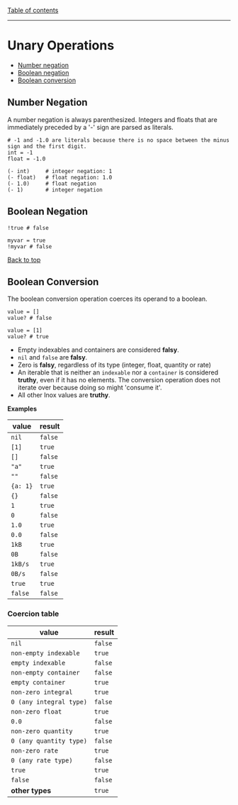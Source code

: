 [Table of contents](./language.md)

---

# Unary Operations

- [Number negation](#number-negation)
- [Boolean negation](#boolean-negation)
- [Boolean conversion](#boolean-conversion)

## Number Negation

A number negation is always parenthesized. Integers and floats that are
immediately preceded by a '-' sign are parsed as literals.

```
# -1 and -1.0 are literals because there is no space between the minus sign and the first digit.
int = -1        
float = -1.0

(- int)     # integer negation: 1
(- float)   # float negation: 1.0
(- 1.0)     # float negation
(- 1)       # integer negation
```

## Boolean Negation

```
!true # false

myvar = true
!myvar # false
```

[Back to top](#unary-operations)

## Boolean Conversion

The boolean conversion operation coerces its operand to a boolean.

```
value = []
value? # false

value = [1]
value? # true
```

- Empty indexables and containers are considered **falsy**.
- `nil` and `false` are **falsy**.
- Zero is **falsy**, regardless of its type (integer, float, quantity or rate)
- An iterable that is neither an `indexable` nor a `container` is considered
  **truthy**, even if it has no elements. The conversion operation does not
  iterate over because doing so might 'consume it'.
- All other Inox values are **truthy**.

**Examples**

| value    | result  |
| -------- | ------- |
| `nil`    | `false` |
| `[1]`    | `true`  |
| `[]`     | `false` |
| `"a"`    | `true`  |
| `""`     | `false` |
| `{a: 1}` | `true`  |
| `{}`     | `false` |
| `1`      | `true`  |
| `0`      | `false` |
| `1.0`    | `true`  |
| `0.0`    | `false` |
| `1kB`    | `true`  |
| `0B`     | `false` |
| `1kB/s`  | `true`  |
| `0B/s`   | `false` |
| `true`   | `true`  |
| `false`  | `false` |

### Coercion table

| value                   | result  |
| ----------------------- | ------- |
| `nil`                   | `false` |
| `non-empty indexable`   | `true`  |
| `empty indexable`       | `false` |
| `non-empty container`   | `false` |
| `empty container`       | `true`  |
| `non-zero integral`     | `true`  |
| `0 (any integral type)` | `false` |
| `non-zero float`        | `true`  |
| `0.0`                   | `false` |
| `non-zero quantity`     | `true`  |
| `0 (any quantity type)` | `false` |
| `non-zero rate`         | `true`  |
| `0 (any rate type)`     | `false` |
| `true`                  | `true`  |
| `false`                 | `false` |
| **other types**         | `true`  |

